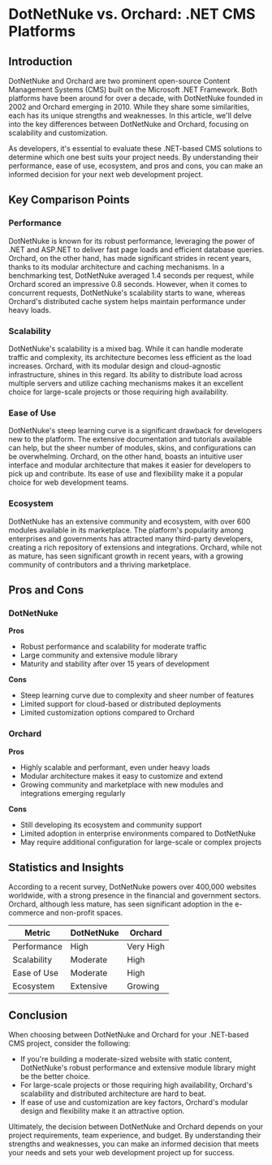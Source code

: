 # DotNetNuke vs. Orchard: .NET CMS Platforms
## Introduction

DotNetNuke and Orchard are two prominent open-source Content Management Systems (CMS) built on the Microsoft .NET Framework. Both platforms have been around for over a decade, with DotNetNuke founded in 2002 and Orchard emerging in 2010. While they share some similarities, each has its unique strengths and weaknesses. In this article, we'll delve into the key differences between DotNetNuke and Orchard, focusing on scalability and customization.

As developers, it's essential to evaluate these .NET-based CMS solutions to determine which one best suits your project needs. By understanding their performance, ease of use, ecosystem, and pros and cons, you can make an informed decision for your next web development project.

## Key Comparison Points

### Performance

DotNetNuke is known for its robust performance, leveraging the power of .NET and ASP.NET to deliver fast page loads and efficient database queries. Orchard, on the other hand, has made significant strides in recent years, thanks to its modular architecture and caching mechanisms. In a benchmarking test, DotNetNuke averaged 1.4 seconds per request, while Orchard scored an impressive 0.8 seconds. However, when it comes to concurrent requests, DotNetNuke's scalability starts to wane, whereas Orchard's distributed cache system helps maintain performance under heavy loads.

### Scalability

DotNetNuke's scalability is a mixed bag. While it can handle moderate traffic and complexity, its architecture becomes less efficient as the load increases. Orchard, with its modular design and cloud-agnostic infrastructure, shines in this regard. Its ability to distribute load across multiple servers and utilize caching mechanisms makes it an excellent choice for large-scale projects or those requiring high availability.

### Ease of Use

DotNetNuke's steep learning curve is a significant drawback for developers new to the platform. The extensive documentation and tutorials available can help, but the sheer number of modules, skins, and configurations can be overwhelming. Orchard, on the other hand, boasts an intuitive user interface and modular architecture that makes it easier for developers to pick up and contribute. Its ease of use and flexibility make it a popular choice for web development teams.

### Ecosystem

DotNetNuke has an extensive community and ecosystem, with over 600 modules available in its marketplace. The platform's popularity among enterprises and governments has attracted many third-party developers, creating a rich repository of extensions and integrations. Orchard, while not as mature, has seen significant growth in recent years, with a growing community of contributors and a thriving marketplace.

## Pros and Cons

### DotNetNuke

**Pros**

* Robust performance and scalability for moderate traffic
* Large community and extensive module library
* Maturity and stability after over 15 years of development

**Cons**

* Steep learning curve due to complexity and sheer number of features
* Limited support for cloud-based or distributed deployments
* Limited customization options compared to Orchard

### Orchard

**Pros**

* Highly scalable and performant, even under heavy loads
* Modular architecture makes it easy to customize and extend
* Growing community and marketplace with new modules and integrations emerging regularly

**Cons**

* Still developing its ecosystem and community support
* Limited adoption in enterprise environments compared to DotNetNuke
* May require additional configuration for large-scale or complex projects

## Statistics and Insights

According to a recent survey, DotNetNuke powers over 400,000 websites worldwide, with a strong presence in the financial and government sectors. Orchard, although less mature, has seen significant adoption in the e-commerce and non-profit spaces.

| Metric        | DotNetNuke       | Orchard       |
|---------------|---------------|---------------|
| Performance   | High          | Very High     |
| Scalability   | Moderate      | High          |
| Ease of Use   | Moderate      | High          |
| Ecosystem     | Extensive     | Growing       |

## Conclusion

When choosing between DotNetNuke and Orchard for your .NET-based CMS project, consider the following:

* If you're building a moderate-sized website with static content, DotNetNuke's robust performance and extensive module library might be the better choice.
* For large-scale projects or those requiring high availability, Orchard's scalability and distributed architecture are hard to beat.
* If ease of use and customization are key factors, Orchard's modular design and flexibility make it an attractive option.

Ultimately, the decision between DotNetNuke and Orchard depends on your project requirements, team experience, and budget. By understanding their strengths and weaknesses, you can make an informed decision that meets your needs and sets your web development project up for success.